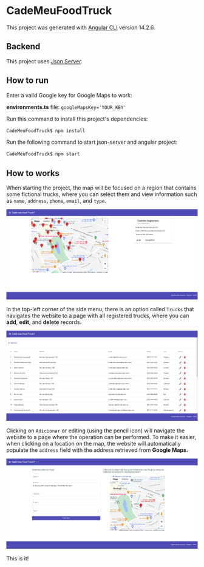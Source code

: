 # CadeMeuFoodTruck

This project was generated with [Angular CLI](https://github.com/angular/angular-cli) version 14.2.6.

## Backend

This project uses [Json Server](https://github.com/typicode/json-server).

## How to run

Enter a valid Google key for Google Maps to work:

**environments.ts** file: `googleMapsKey='YOUR_KEY'`

Run this command to install this project's dependencies:

```bash
CadeMeuFoodTruck$ npm install
```

Run the following command to start json-server and angular project:

```bash
CadeMeuFoodTruck$ npm start
```

## How to works

When starting the project, the map will be focused on a region that contains some fictional trucks, where you can select them and view information such as `name`, `address`, `phone`, `email`, and `type`.

![trucks-on-map](./src/assets/images/trucks-on-map.png)

In the top-left corner of the side menu, there is an option called `Trucks` that navigates the website to a page with all registered trucks, where you can **add**, **edit**, and **delete** records.

![truck-list](./src/assets/images/truck-list.png)

Clicking on `Adicionar` or editing (using the pencil icon) will navigate the website to a page where the operation can be performed. To make it easier, when clicking on a location on the map, the website will automatically populate the `address` field with the address retrieved from **Google Maps**.

![truck](./src/assets/images/truck.png)

This is it!
